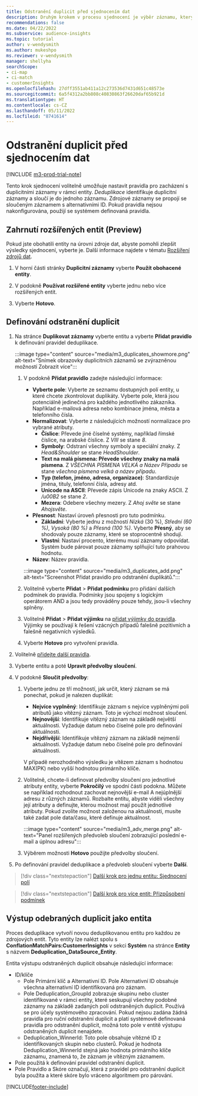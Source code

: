 ```yaml
---
title: Odstranění duplicit před sjednocením dat
description: Druhým krokem v procesu sjednocení je výběr záznamu, který se má zachovat, když jsou nalezeny duplikáty.
recommendations: false
ms.date: 04/22/2022
ms.subservice: audience-insights
ms.topic: tutorial
author: v-wendysmith
ms.author: mukeshpo
ms.reviewer: v-wendysmith
manager: shellyha
searchScope:
- ci-map
- ci-match
- customerInsights
ms.openlocfilehash: 27dff3551ab411a12c273536d7431d651c48573e
ms.sourcegitcommit: 6a5f4312a2bb808c40830863f26620daf65b921d
ms.translationtype: HT
ms.contentlocale: cs-CZ
ms.lasthandoff: 05/11/2022
ms.locfileid: "8741614"
---
```

# <a name="remove-duplicates-before-unifying-data"></a>Odstranění duplicit před sjednocením dat

[!INCLUDE [m3-prod-trial-note](includes/m3-prod-trial-note.md)]

Tento krok sjednocení volitelně umožňuje nastavit pravidla pro zacházení s duplicitními záznamy v rámci entity. *Deduplikace* identifikuje duplicitní záznamy a sloučí je do jednoho záznamu. Zdrojové záznamy se propojí se sloučeným záznamem s alternativními ID. Pokud pravidla nejsou nakonfigurována, použijí se systémem definovaná pravidla.

## <a name="include-enriched-entities-preview"></a>Zahrnutí rozšířených entit (Preview)

Pokud jste obohatili entity na úrovni zdroje dat, abyste pomohli zlepšit výsledky sjednocení, vyberte je. Další informace najdete v tématu [Rozšíření zdrojů dat](data-sources-enrichment.md).

1. V horní části stránky **Duplicitní záznamy** vyberte **Použít obohacené entity**.

1. V podokně **Používat rozšířené entity** vyberte jednu nebo více rozšířených entit.

1. Vyberte **Hotovo**.

## <a name="define-deduplication-rules"></a>Definování odstranění duplicit

1. Na stránce **Duplikovat záznamy** vyberte entitu a vyberte **Přidat pravidlo** k definování pravidel deduplikace.

   :::image type="content" source="media/m3_duplicates_showmore.png" alt-text="Snímek obrazovky duplicitních záznamů se zvýrazněnou možností Zobrazit více":::

   1. V podokně **Přidat pravidlo** zadejte následující informace:
      - **Vyberte pole**: Vyberte ze seznamu dostupných polí entity, u které chcete zkontrolovat duplikáty. Vyberte pole, která jsou potenciálně jedinečná pro každého jednotlivého zákazníka. Například e-mailová adresa nebo kombinace jména, města a telefonního čísla.
      - **Normalizovat**: Vyberte z následujících možností normalizace pro vybrané atributy.
        - **Číslice**: Převede jiné číselné systémy, například římské číslice, na arabské číslice. Z *VIII* se stane *8*.
        - **Symboly**: Odstraní všechny symboly a speciální znaky. Z *Head&Shoulder* se stane *HeadShoulder*.
        - **Text na malá písmena: Převede všechny znaky na malá písmena**. Z *VŠECHNA PÍSMENA VELKÁ a Název Případu* se stane *všechna písmena velká a název případu*.
        - **Typ (telefon, jméno, adresa, organizace)**: Standardizuje jména, tituly, telefonní čísla, adresy atd.
        - **Unicode na ASCII**: Převede zápis Unicode na znaky ASCII. Z */u00B2* se stane *2*.
        - **Mezera**: Odebere všechny mezery. Z *Ahoj světe* se stane *Ahojsvěte*.
      - **Přesnost**: Nastaví úroveň přesnosti pro tuto podmínku.
        - **Základní**: Vyberte jednu z možností *Nízká* (30 %), *Střední (60 %)*, *Vysoká (80 %)* a *Přesná (100 %)*. Vyberte **Přesný**, aby se shodovaly pouze záznamy, které se stoprocentně shodují.
        - **Vlastní**: Nastaví procento, kterému musí záznamy odpovídat. Systém bude párovat pouze záznamy splňující tuto prahovou hodnotu.
      - **Název**: Název pravidla.

      :::image type="content" source="media/m3_duplicates_add.png" alt-text="Screenshot Přidat pravidlo pro odstranění duplikátů.":::

   1. Volitelně vyberte **Přidat** > **Přidat podmínku** pro přidání dalších podmínek do pravidla. Podmínky jsou spojeny s logickým operátorem AND a jsou tedy prováděny pouze tehdy, jsou-li všechny splněny.

   1. Volitelně **Přidat** > **Přidat výjimku** na [přidat výjimky do pravidla](match-entities.md#add-exceptions-to-a-rule). Výjimky se používají k řešení vzácných případů falešně pozitivních a falešně negativních výsledků.

   1. Vyberte **Hotovo** pro vytvoření pravidla.

1. Volitelně [přidejte další pravidla](#define-deduplication-rules).

1. Vyberte entitu a poté **Upravit předvolby sloučení**.

1. V podokně **Sloučit předvolby**:
   1. Vyberte jednu ze tří možností, jak určit, který záznam se má ponechat, pokud je nalezen duplikát:
      - **Nejvíce vyplněný**: Identifikuje záznam s nejvíce vyplněnými poli atributů jako vítězný záznam. Toto je výchozí možnost sloučení.
      - **Nejnovější**: Identifikuje vítězný záznam na základě největší aktuálnosti. Vyžaduje datum nebo číselné pole pro definování aktuálnosti.
      - **Nejdřívější**: Identifikuje vítězný záznam na základě nejmenší aktuálnosti. Vyžaduje datum nebo číselné pole pro definování aktuálnosti.
      
      V případě nerozhodného výsledku je vítězem záznam s hodnotou MAX(PK) nebo vyšší hodnotou primárního klíče.
      
   1. Volitelně, chcete-li definovat předvolby sloučení pro jednotlivé atributy entity, vyberte **Pokročilý** ve spodní části podokna. Můžete se například rozhodnout zachovat nejnovější e-mail A nejúplnější adresu z různých záznamů. Rozbalte entitu, abyste viděli všechny její atributy a definujte, kterou možnost mají použít jednotlivé atributy. Pokud zvolíte možnost založenou na aktuálnosti, musíte také zadat pole data/času, které definuje aktuálnost.

      :::image type="content" source="media/m3_adv_merge.png" alt-text="Panel rozšířených předvoleb sloučení zobrazující poslední e-mail a úplnou adresu":::

   1. Výběrem možnosti **Hotovo** použijte předvolby sloučení.

1. Po definování pravidel deduplikace a předvoleb sloučení vyberte **Další**.
  
> [!div class="nextstepaction"]
> [Další krok pro jednu entitu: Sjednocení polí](merge-entities.md)

> [!div class="nextstepaction"]
> [Další krok pro více entit: Přizpůsobení podmínek](match-entities.md)

## <a name="deduplication-output-as-an-entity"></a>Výstup odebraných duplicit jako entita

Proces deduplikace vytvoří novou deduplikovanou entitu pro každou ze zdrojových entit. Tyto entity lze nalézt spolu s **ConflationMatchPairs:CustomerInsights** v sekci **Systém** na stránce **Entity** s názvem **Deduplication_DataSource_Entity**.

Entita výstupu odstraněných duplicit obsahuje následující informace:

- ID/klíče
  - Pole Primární klíč a Alternativní ID. Pole Alternativní ID obsahuje všechna alternativní ID identifikovaná pro záznam.
  - Pole Deduplication_GroupId zobrazuje skupinu nebo cluster identifikované v rámci entity, které seskupují všechny podobné záznamy na základě zadaných polí odstraněných duplicit. Používá se pro účely systémového zpracování. Pokud nejsou zadána žádná pravidla pro ruční odstranění duplicit a platí systémově definovaná pravidla pro odstranění duplicit, možná toto pole v entitě výstupu odstraněných duplicit nenajdete.
  - Deduplication_WinnerId: Toto pole obsahuje vítězné ID z identifikovaných skupin nebo clusterů. Pokud je hodnota Deduplication_WinnerId stejná jako hodnota primárního klíče záznamu, znamená to, že záznam je vítězným záznamem.
- Pole použitá k definování pravidel odstranění duplicit.
- Pole Pravidlo a Skóre označují, která z pravidel pro odstranění duplicit byla použita a které skóre bylo vráceno algoritmem pro párování.

[!INCLUDE[footer-include](includes/footer-banner.md)]
